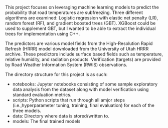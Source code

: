 This project focuses on leveraging machine learning models to predict the probability that road temperatures are subfreezing. Three different algorithms are examined: Logistic regression with elastic net penalty (LR), random forest (RF), and gradient boosted trees (GBT). XGBoost could be used to supplement GBT, but I wanted to be able to extract the individual trees for implementation using C++. 

The predictors are various model fields from the High-Resolution Rapid Refresh (HRRR) model downloaded from the University of Utah HRRR archive. These predictors include surface based fields such as temperature, relative humidity, and radiation products. Verification (targets) are provided by Road Weather Information System (RWIS) observations.

The directory structure for this project is as such:
 - notebooks: Jupyter notebooks consisting of some sample exploratory data analysis from the dataset along with model verification using standard evaluation metrics.
 - scripts: Python scripts that run through all amjor steps (i.e.,hyperparameter tuning, training, final evaluation) for each of the three models.
 - data: Directory where data is stored/written to.
 - models: The final trained models